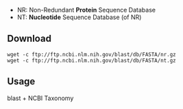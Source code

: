 
* NR: Non-Redundant **Protein** Sequence Database
* NT: **Nucleotide** Sequence Database (of NR)


## Download
```
wget -c ftp://ftp.ncbi.nlm.nih.gov/blast/db/FASTA/nr.gz 
wget -c ftp://ftp.ncbi.nlm.nih.gov/blast/db/FASTA/nt.gz
```

## Usage
blast + NCBI Taxonomy
```

```




